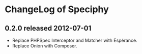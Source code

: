 ChangeLog of Speciphy
=====================

0.2.0 released 2012-07-01
-------------------------

- Replace PHPSpec Interceptor and Matcher with Esp&eacute;rance.
- Replace Onion with Composer.
